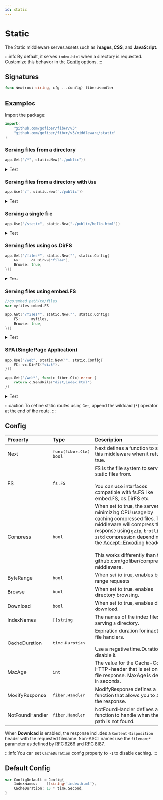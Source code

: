 ```yaml
---
id: static
---
```


# Static

The Static middleware serves assets such as **images**, **CSS**, and **JavaScript**.

:::info
By default, it serves `index.html` when a directory is requested. Customize this behavior in the [Config](#config) options.
:::

## Signatures

```go
func New(root string, cfg ...Config) fiber.Handler
```

## Examples

Import the package:

```go
import(
    "github.com/gofiber/fiber/v3"
    "github.com/gofiber/fiber/v3/middleware/static"
)
```

### Serving files from a directory

```go
app.Get("/*", static.New("./public"))
```

<details>
<summary>Test</summary>

```sh
curl http://localhost:3000/hello.html
curl http://localhost:3000/css/style.css
```

</details>

### Serving files from a directory with `Use`

```go
app.Use("/", static.New("./public"))
```

<details>
<summary>Test</summary>

```sh
curl http://localhost:3000/hello.html
curl http://localhost:3000/css/style.css
```

</details>

### Serving a single file

```go
app.Use("/static", static.New("./public/hello.html"))
```

<details>
<summary>Test</summary>

```sh
curl http://localhost:3000/static # will show hello.html
curl http://localhost:3000/static/john/doe # will show hello.html
```

</details>

### Serving files using os.DirFS

```go
app.Get("/files*", static.New("", static.Config{
    FS:     os.DirFS("files"),
    Browse: true,
}))
```

<details>
<summary>Test</summary>

```sh
curl http://localhost:3000/files/css/style.css
curl http://localhost:3000/files/index.html
```

</details>

### Serving files using embed.FS

```go
//go:embed path/to/files
var myfiles embed.FS

app.Get("/files*", static.New("", static.Config{
    FS:     myfiles,
    Browse: true,
}))
```

<details>
<summary>Test</summary>

```sh
curl http://localhost:3000/files/css/style.css
curl http://localhost:3000/files/index.html
```

</details>

### SPA (Single Page Application)

```go
app.Use("/web", static.New("", static.Config{
    FS: os.DirFS("dist"),
}))

app.Get("/web*", func(c fiber.Ctx) error {
    return c.SendFile("dist/index.html")
})
```

<details>
<summary>Test</summary>

```sh
curl http://localhost:3000/web/css/style.css
curl http://localhost:3000/web/index.html
curl http://localhost:3000/web
```

</details>

:::caution
To define static routes using `Get`, append the wildcard (`*`) operator at the end of the route.
:::

## Config

| Property   | Type                    | Description                                                                                                                | Default                |
|:-----------|:------------------------|:---------------------------------------------------------------------------------------------------------------------------|:-----------------------|
| Next       | `func(fiber.Ctx) bool` | Next defines a function to skip this middleware when it returns true.                                                                              | `nil`                  |
| FS       | `fs.FS` | FS is the file system to serve the static files from.<br /><br />You can use interfaces compatible with fs.FS like embed.FS, os.DirFS etc.                                                 | `nil`                  |
| Compress       | `bool` | When set to true, the server tries minimizing CPU usage by caching compressed files. The middleware will compress the response using `gzip`, `brotli`, or `zstd` compression depending on the [Accept-Encoding](https://developer.mozilla.org/en-US/docs/Web/HTTP/Headers/Accept-Encoding) header. <br /><br />This works differently than the github.com/gofiber/compression middleware.                                                                              | `false`                  |
| ByteRange       | `bool` | When set to true, enables byte range requests.                                                                             | `false`                  |
| Browse       | `bool` | When set to true, enables directory browsing.                                                                             | `false`                  |
| Download       | `bool` | When set to true, enables direct download.                                                                             | `false`                  |
| IndexNames       | `[]string` | The names of the index files for serving a directory.                                                                             | `[]string{"index.html"}`                  |
| CacheDuration       | `time.Duration` | Expiration duration for inactive file handlers.<br /><br />Use a negative time.Duration to disable it.                                                                             | `10 * time.Second`                  |
| MaxAge       | `int` | The value for the Cache-Control HTTP-header that is set on the file response. MaxAge is defined in seconds.                                                                             | `0`                  |
| ModifyResponse       | `fiber.Handler` | ModifyResponse defines a function that allows you to alter the response.                                                                             | `nil`                  |
| NotFoundHandler       | `fiber.Handler` | NotFoundHandler defines a function to handle when the path is not found.                                                                             | `nil`                  |

When **Download** is enabled, the response includes a `Content-Disposition` header with the requested filename. Non-ASCII names use the `filename*` parameter as defined by [RFC 6266](https://www.rfc-editor.org/rfc/rfc6266) and [RFC 8187](https://www.rfc-editor.org/rfc/rfc8187).

:::info
You can set `CacheDuration` config property to `-1` to disable caching.
:::

## Default Config

```go
var ConfigDefault = Config{
    IndexNames:    []string{"index.html"},
    CacheDuration: 10 * time.Second,
}
```
